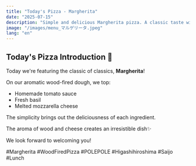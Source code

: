 ```yaml
---
title: "Today's Pizza - Margherita"
date: "2025-07-15"
description: "Simple and delicious Margherita pizza. A classic taste with our wood-fired dough topped with tomato sauce, fresh basil, and mozzarella cheese."
image: "/images/menu_マルゲリータ.jpeg"
lang: "en"
---
```


## Today's Pizza Introduction 🍕

Today we're featuring the classic of classics, **Margherita**!

On our aromatic wood-fired dough, we top:
- Homemade tomato sauce
- Fresh basil
- Melted mozzarella cheese

The simplicity brings out the deliciousness of each ingredient.

The aroma of wood and cheese creates an irresistible dish✨

We look forward to welcoming you!

#Margherita #WoodFiredPizza #POLEPOLE #Higashihiroshima #Saijo #Lunch
